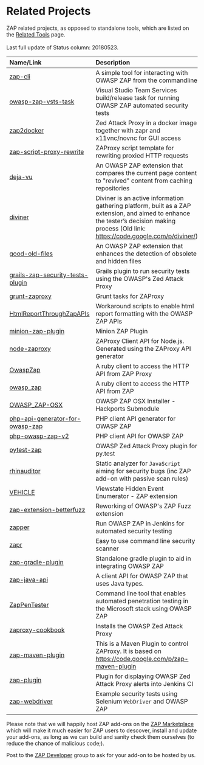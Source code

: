 # Related Projects

ZAP related projects, as opposed to standalone tools, which are listed on the [Related Tools](RelatedTools) page.
<br><br>
Last full update of Status column: 20180523.

| **Name/Link** | **Description** | **Status** |
|:--------------|:----------------|------------|
| [zap-cli](https://github.com/Grunny/zap-cli) | A simple tool for interacting with OWASP ZAP from the commandline | Active |
| [owasp-zap-vsts-task](https://github.com/kasunkv/owasp-zap-vsts-task) | Visual Studio Team Services build/release task for running OWASP ZAP automated security tests | Active |
| [zap2docker](https://registry.hub.docker.com/u/samuliel/zap2docker/) | Zed Attack Proxy in a docker image together with zapr and x11vnc/novnc for GUI access | Stale<br><sub>The ZAP project now maintains docker images: https://github.com/zaproxy/zaproxy/wiki/Downloads#docker</sub> |
| [zap-script-proxy-rewrite](https://github.com/ncjones/zap-script-proxy-rewrite) | ZAProxy script template for rewriting proxied HTTP requests | Stale<br><sub>Should still work</sub> |
| [deja-vu](https://github.com/hacktics/deja-vu) | An OWASP ZAP extension that compares the current page content to "revived" content from caching repositories | Stale |
| [diviner](https://github.com/hacktics/diviner) | Diviner is an active information gathering platform, built as a ZAP extension, and aimed to enhance the tester’s decision making process (Old link: https://code.google.com/p/diviner/) | Stale |
| [good-old-files](https://github.com/hacktics/good-old-files) | An OWASP ZAP extension that enhances the detection of obsolete and hidden files | Stale |
| [grails-zap-security-tests-plugin](https://github.com/theratpack/grails-zap-security-tests-plugin) | Grails plugin to run security tests using the OWASP's Zed Attack Proxy | Stale |
| [grunt-zaproxy](https://github.com/TeamPraxis/grunt-zaproxy) | Grunt tasks for ZAProxy |  Stale |
| [HtmlReportThroughZapAPIs](https://github.com/gmaran23/HtmlReportThroughZapAPIs) | Workaround scripts to enable html report formatting with the OWASP ZAP APIs | Stale |
| [minion-zap-plugin](https://github.com/mozilla/minion-zap-plugin) | Minion ZAP Plugin | Stale |
| [node-zaproxy](https://www.npmjs.org/package/zaproxy) | ZAProxy Client API for Node.js. Generated using the ZAProxy API generator | &nbsp; |
| [OwaspZap](https://github.com/SUSE/owasp_zap) | A ruby client to access the HTTP API from ZAP Proxy | Stale |
| [owasp\_zap](https://github.com/vpereira/owasp_zap) | A ruby client to access the HTTP API from ZAP | Stale |
| [OWASP\_ZAP-OSX](https://github.com/BuddhaLabs/OWASP_ZAP-OSX) | OWASP ZAP OSX Installer - Hackports Submodule | Stale |
| [php-api-generator-for-owasp-zap](https://github.com/yukisov/php-api-generator-for-owasp-zap) | PHP client API generator for OWASP ZAP | Stale |
| [php-owasp-zap-v2](https://github.com/yukisov/php-owasp-zap-v2) | PHP client API for OWASP ZAP | Stale |
| [pytest-zap](https://github.com/davehunt/pytest-zap) | OWASP Zed Attack Proxy plugin for py.test | Stale |
| [rhinauditor](https://github.com/h3xstream/rhinauditor) | Static analyzer for `JavaScript` aiming for security bugs (inc ZAP add-on with passive scan rules) | Stale |
| [VEHICLE](https://github.com/hacktics/vehicle/) | Viewstate Hidden Event Enumerator - ZAP extension | Stale |
| [zap-extension-betterfuzz](https://github.com/lightsey/zap-extension-betterfuzz) | Reworking of OWASP's ZAP Fuzz extension | Stale |
| [zapper](https://github.com/adedayo/zapper) | Run OWASP ZAP in Jenkins for automated security testing | Stale |
| [zapr](https://github.com/garethr/zapr) | Easy to use command line security scanner | Stale |
| [zap-gradle-plugin](https://github.com/PROSPricing/zap-gradle-plugin) | Standalone gradle plugin to aid in integrating OWASP ZAP | Stale |
| [zap-java-api](https://github.com/continuumsecurity/zap-java-api) | A client API for OWASP ZAP that uses Java types. | Stale?<br><sub>Last updated 11months ago</sub> |
| [ZapPenTester](https://github.com/gustavorhm/ZapPenTester) | Command line tool that enables automated penetration testing in the Microsoft stack using OWASP ZAP | Stale |
| [zaproxy-cookbook](https://github.com/bendodd/zaproxy-cookbook) | Installs the OWASP Zed Attack Proxy | Stale |
| [zap-maven-plugin](https://github.com/ShiNoSenshi/zap-maven-plugin) | This is a Maven Plugin to control ZAProxy. It is based on https://code.google.com/p/zap-maven-plugin | Stale |
| [zap-plugin](https://github.com/parrot55/zap-plugin) | Plugin for displaying OWASP Zed Attack Proxy alerts into Jenkins CI | Stale |
| [zap-webdriver](https://github.com/continuumsecurity/zap-webdriver) | Example security tests using Selenium `WebDriver` and OWASP ZAP | Stale |

Please note that we will happily host ZAP add-ons on the [ZAP Marketplace](https://github.com/zaproxy/zap-extensions/) which will make it much easier for ZAP users to descover, install and update your add-ons, as long as we can build and sanity check them ourselves (to reduce the chance of malicious code;).

Post to the [ZAP Developer](https://groups.google.com/group/zaproxy-develop) group to ask for your add-on to be hosted by us.